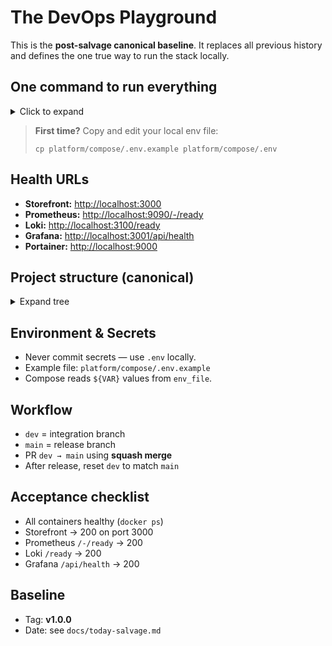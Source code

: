 # The DevOps Playground

This is the **post-salvage canonical baseline**. It replaces all previous history and defines the one true way to run the stack locally.

## One command to run everything

<details>
<summary>Click to expand</summary>

    docker compose -p tdp \
      -f platform/compose/compose.yml \
      -f platform/compose/local.override.yml \
      up -d --remove-orphans

</details>

> **First time?** Copy and edit your local env file:
>
>     cp platform/compose/.env.example platform/compose/.env

## Health URLs
- **Storefront:** [http://localhost:3000](http://localhost:3000)
- **Prometheus:** [http://localhost:9090/-/ready](http://localhost:9090/-/ready)
- **Loki:** [http://localhost:3100/ready](http://localhost:3100/ready)
- **Grafana:** [http://localhost:3001/api/health](http://localhost:3001/api/health)
- **Portainer:** [http://localhost:9000](http://localhost:9000)

## Project structure (canonical)

<details>
<summary>Expand tree</summary>

    .
    ├── README.md
    ├── docs/
    │   ├── INDEX.md
    │   ├── context.md
    │   ├── runbook.md
    │   ├── today-salvage.md
    │   └── CHANGELOG.md
    ├── platform/
    │   ├── compose/
    │   │   ├── compose.yml
    │   │   ├── local.override.yml
    │   │   └── .env.example
    │   └── observability/
    │       ├── prometheus.yml
    │       ├── alert.rules.yml
    │       └── loki/config.yml
    └── observability/
        └── grafana/
            └── provisioning/
                ├── datasources/datasources.yml
                └── dashboards/
                    ├── dashboards.yml
                    └── Observability/
                        ├── TDP — Overview.json
                        ├── TDP — Containers.json
                        ├── TDP — Logs (Loki).json
                        └── Node — Essentials.json

</details>

## Environment & Secrets
- Never commit secrets — use `.env` locally.
- Example file: `platform/compose/.env.example`
- Compose reads `${VAR}` values from `env_file`.

## Workflow
- `dev` = integration branch  
- `main` = release branch  
- PR `dev → main` using **squash merge**  
- After release, reset `dev` to match `main`

## Acceptance checklist
- All containers healthy (`docker ps`)
- Storefront → 200 on port 3000
- Prometheus `/-/ready` → 200
- Loki `/ready` → 200
- Grafana `/api/health` → 200

## Baseline
- Tag: **v1.0.0**
- Date: see `docs/today-salvage.md`

